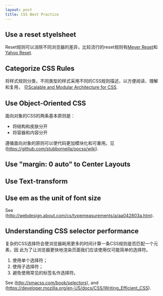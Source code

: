 ```yaml
---
layout: post
title: CSS Best Practice
---
```


## Use a reset styelsheet

Reset规则可以消除不同浏览器的差异，比较流行的reset规则有[Meyer
Reset](http://meyerweb.com/eric/tools/css/reset/index.html)和[Yahoo
Reset](http://developer.yahoo.com/yui/reset/).

## Categorize CSS Rules

将样式规则分类，不同类型的样式采用不同的CSS规则描述，以方便阅读、理解和复用，
见[Scalable and Modular Architecture for CSS](http://smacss.com/book/).

## Use Object-Oriented CSS

面向对象的CSS的两条基本原则是：

* 将结构和皮肤分开
* 将容器和内容分开

遵循面向对象的原则可以使代码更加模块化和可重用。见
(https://github.com/stubbornella/oocss/wiki).

## Use "margin: 0 auto" to Center Layouts

## Use Text-transform

## Use em as the unit of font size

See (http://webdesign.about.com/cs/typemeasurements/a/aa042803a.htm).

## Understanding CSS selector performance

复杂的CSS选择符会使浏览器耗用更多的时间计算一条CSS规则是否匹配一个元素，因
此为了让浏览器更快地渲染页面我们应该使用仅可能简单的选择符。

1. 使用单个选择符；
2. 使用子选择符；
3. 避免使用常见的标签名作选择符。

See (http://smacss.com/book/selectors), and (https://developer.mozilla.org/en-US/docs/CSS/Writing_Efficient_CSS).
